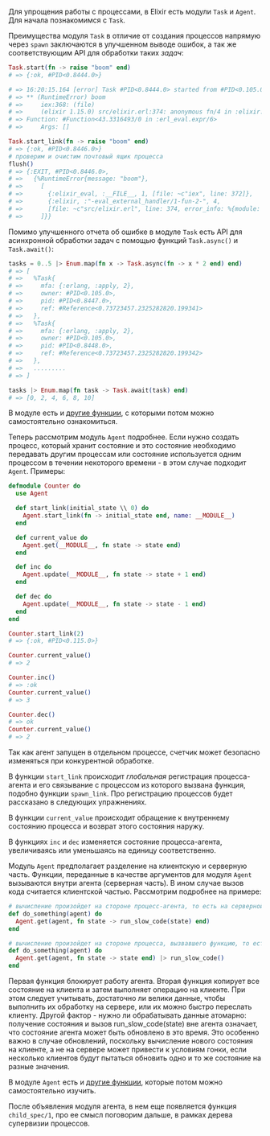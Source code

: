 
Для упрощения работы с процессами, в Elixir есть модули `Task` и `Agent`. Для начала познакомимся с `Task`.

Преимущества модуля `Task` в отличие от создания процессов напрямую через `spawn` заключаются в улучшенном выводе ошибок, а так же соответствующим API для обработки таких *задач*:

```elixir
Task.start(fn -> raise "boom" end)
# => {:ok, #PID<0.8444.0>}

# => 16:20:15.164 [error] Task #PID<0.8444.0> started from #PID<0.105.0> terminating
# => ** (RuntimeError) boom
# =>     iex:368: (file)
# =>     (elixir 1.15.0) src/elixir.erl:374: anonymous fn/4 in :elixir.eval_external_handler/1
# => Function: #Function<43.3316493/0 in :erl_eval.expr/6>
# =>     Args: []

Task.start_link(fn -> raise "boom" end)
# => {:ok, #PID<0.8446.0>}
# проверим и очистим почтовый ящик процесса
flush()
# => {:EXIT, #PID<0.8446.0>,
# =>   {%RuntimeError{message: "boom"},
# =>     [
# =>       {:elixir_eval, :__FILE__, 1, [file: ~c"iex", line: 372]},
# =>       {:elixir, :"-eval_external_handler/1-fun-2-", 4,
# =>       [file: ~c"src/elixir.erl", line: 374, error_info: %{module: Exception}]}
# =>     ]}}
```

Помимо улучшенного отчета об ошибке в модуле `Task` есть API для асинхронной обработки задач с помощью функций `Task.async()` и `Task.await()`:

```elixir
tasks = 0..5 |> Enum.map(fn x -> Task.async(fn -> x * 2 end) end)
# => [
# =>   %Task{
# =>     mfa: {:erlang, :apply, 2},
# =>     owner: #PID<0.105.0>,
# =>     pid: #PID<0.8447.0>,
# =>     ref: #Reference<0.73723457.2325282820.199341>
# =>   },
# =>   %Task{
# =>     mfa: {:erlang, :apply, 2},
# =>     owner: #PID<0.105.0>,
# =>     pid: #PID<0.8448.0>,
# =>     ref: #Reference<0.73723457.2325282820.199342>
# =>   },
# =>   .........
# => ]

tasks |> Enum.map(fn task -> Task.await(task) end)
# => [0, 2, 4, 6, 8, 10]
```

В модуле есть и [другие функции](https://hexdocs.pm/elixir/Task.html), с которыми потом можно самостоятельно ознакомиться.

Теперь рассмотрим модуль `Agent` подробнее. Если нужно создать процесс, который хранит состояние и это состояние необходимо передавать другим процессам или состояние используется одним процессом в течении некоторого времени - в этом случае подходит `Agent`. Примеры:

```elixir
defmodule Counter do
  use Agent

  def start_link(initial_state \\ 0) do
    Agent.start_link(fn -> initial_state end, name: __MODULE__)
  end

  def current_value do
    Agent.get(__MODULE__, fn state -> state end)
  end

  def inc do
    Agent.update(__MODULE__, fn state -> state + 1 end)
  end

  def dec do
    Agent.update(__MODULE__, fn state -> state - 1 end)
  end
end

Counter.start_link(2)
# => {:ok, #PID<0.115.0>}

Counter.current_value()
# => 2

Counter.inc()
# => :ok
Counter.current_value()
# => 3

Counter.dec()
# => ok
Counter.current_value()
# => 2
```

Так как агент запущен в отдельном процессе, счетчик может безопасно изменяться при конкурентной обработке.

В функции `start_link` происходит *глобальная* регистрация процесса-агента и его связывание с процессом из которого вызвана функция, подобно функции `spawn_link`. Про регистрацию процессов будет рассказано в следующих упражнениях.

В функции `current_value` происходит обращение к внутреннему состоянию процесса и возврат этого состояния наружу.

В функциях `inc` и `dec` изменяется состояние процесса-агента, увеличиваясь или уменьшаясь на единицу соответственно.

Модуль `Agent` предполагает разделение на клиентскую и серверную часть. Функции, переданные в качестве аргументов для модуля `Agent` вызываются внутри агента (серверная часть). В ином случае вызов кода считается клиентской частью. Рассмотрим подробнее на примере:

```elixir
# вычисление произойдет на стороне процесс-агента, то есть на серверной части
def do_something(agent) do
  Agent.get(agent, fn state -> run_slow_code(state) end)
end

# вычисление произойдет на стороне процесса, вызвавшего функцию, то есть на клиентской части
def do_something(agent) do
  Agent.get(agent, fn state -> state end) |> run_slow_code()
end
```

Первая функция блокирует работу агента. Вторая функция копирует все состояние на клиента и затем выполняет операцию на клиенте. При этом следует учитывать, достаточно ли велики данные, чтобы выполнить их обработку на сервере, или их можно быстро переслать клиенту. Другой фактор - нужно ли обрабатывать данные атомарно: получение состояния и вызов run_slow_code(state) вне агента означает, что состояние агента может быть обновлено в это время. Это особенно важно в случае обновлений, поскольку вычисление нового состояния на клиенте, а не на сервере может привести к условиям гонки, если несколько клиентов будут пытаться обновить одно и то же состояние на разные значения.

В модуле `Agent` есть и [другие функции](https://hexdocs.pm/elixir/Agent.html), которые потом можно самостоятельно изучить.

После объявления модуля агента, в нем еще появляется функция `child_spec/1`, про ее смысл поговорим дальше, в рамках дерева супервизии процессов.
